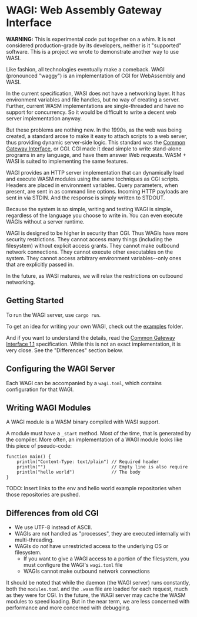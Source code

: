 # WAGI: Web Assembly Gateway Interface

**WARNING:** This is experimental code put together on a whim.
It is not considered production-grade by its developers, neither is it "supported" software.
This is a project we wrote to demonstrate another way to use WASI.

Like fashion, all technologies eventually make a comeback.
WAGI (pronounced "waggy") is an implementation of CGI for WebAssembly and WASI.

In the current specification, WASI does not have a networking layer.
It has environment variables and file handles, but no way of creating a server.
Further, current WASM implementations are single-threaded and have no support for concurrency.
So it would be difficult to write a decent web server implementation anyway.

But these problems are nothing new.
In the 1990s, as the web was being created, a standard arose to make it easy to attach scripts to a web server, thus providing dynamic server-side logic.
This standard was the [Common Gateway Interface](https://tools.ietf.org/html/rfc3875), or CGI.
CGI made it dead simple to write stand-alone programs in any language, and have them answer Web requests.
WASM + WASI is suited to implementing the same features.

WAGI provides an HTTP server implementation that can dynamically load and execute WASM modules using the same techniques as CGI scripts.
Headers are placed in environment variables.
Query parameters, when present, are sent in as command line options.
Incoming HTTP payloads are sent in via STDIN.
And the response is simply written to STDOUT.

Because the system is so simple, writing and testing WAGI is simple, regardless of the language you choose to write in.
You can even execute WAGIs without a server runtime.

WAGI is designed to be higher in security than CGI.
Thus WAGIs have more security restrictions.
They cannot access many things (including the filesystem) without explicit access grants.
They cannot make outbound network connections.
They cannot execute other executables on the system.
They cannot access arbitrary environment variables--only ones that are explicitly passed in.

In the future, as WASI matures, we will relax the restrictions on outbound networking.

## Getting Started

To run the WAGI server, use `cargo run`.

To get an idea for writing your own WAGI, check out the [examples](examples/) folder.

And if you want to understand the details, read the [Common Gateway Interface 1.1](https://tools.ietf.org/html/rfc3875) specification.
While this is not an exact implementation, it is very close.
See the "Differences" section below.

## Configuring the WAGI Server

Each WAGI can be accompanied by a `wagi.toml`, which contains configuration for that WAGI.


## Writing WAGI Modules

A WAGI module is a WASM binary compiled with WASI support.

A module must have a `_start` method. Most of the time, that is generated by the compiler.
More often, an implementation of a WAGI module looks like this piece of pseudo-code:

```
function main() {
    println("Content-Type: text/plain") // Required header
    println("")                         // Empty line is also require
    println("hello world")              // The body
}
```

TODO: Insert links to the env and hello world example repositories when those repositories are pushed.

## Differences from old CGI

- We use UTF-8 instead of ASCII.
- WAGIs are not handled as "processes", they are executed internally with multi-threading.
- WAGIs do _not_ have unrestricted access to the underlying OS or filesystem.
    * If you want to give a WAGI access to a portion of the filesystem, you must configure the WAGI's `wagi.toml` file
    * WAGIs cannot make outbound network connections

It should be noted that while the daemon (the WAGI server) runs constantly, both the `modules.toml` and the `.wasm` file are loaded for each request, much as they were for CGI.
In the future, the WAGI server may cache the WASM modules to speed loading.
But in the near term, we are less concerned with performance and more concerned with debugging.